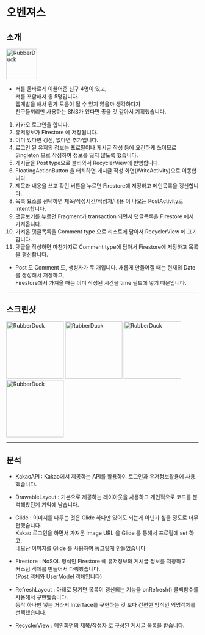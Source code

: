 # 오벤져스   

## 소개   

<img src="https://user-images.githubusercontent.com/59534301/116390005-94162600-a858-11eb-8619-53aef9473f98.png" width="80px" height="80px" title="px(픽셀) 크기 설정" alt="RubberDuck"></img>

- 저를 올바르게 이끌어준 친구 4명이 있고,   
저를 포함해서 총 5명입니다.   
앱개발을 해서 뭔가 도움이 될 수 있지 않을까 생각하다가   
친구들끼리만 사용하는 SNS가 있다면 좋을 것 같아서 기획했습니다.

1. 카카오 로그인을 합니다.
3. 유저정보가 Firestore 에 저장됩니다.
4. 이미 있다면 갱신, 없다면 추가입니다.
5. 로그인 된 유저의 정보는 프로필이나 게시글 작성 등에 요긴하게 쓰이므로   
Singleton 으로 작성하여 정보를 잃지 않도록 했습니다.
6. 게시글을 Post type으로 불러와서 RecyclerView에 반영합니다.
7. FloatingActionButton 을 터치하면 게시글 작성 화면(WriteActivity)으로 이동합니다.
8. 제목과 내용을 쓰고 확인 버튼을 누르면 Firestore에 저장하고 메인목록을 갱신합니다.
9. 목록 요소를 선택하면 제목/작성시간/작성자/내용 이 나오는 PostActivity로 Intent합니다.
10. 댓글보기를 누르면 Fragment가 transaction 되면서 댓글목록을 Firestore 에서 가져옵니다.
11. 가져온 댓글목록을 Comment type 으로 리스트에 담아서 RecyclerView 에 표기합니다.
12. 댓글을 작성하면 마찬가지로 Comment type에 담아서 Firestore에 저장하고 목록을 갱신합니다.
* Post 도 Comment 도, 생성자가 두 개입니다. 새롭게 만들어질 때는 현재의 Date 를 생성해서 저장하고,   
Firestore에서 가져올 때는 이미 작성된 시간을 time 필드에 넣기 때문입니다.


***


## 스크린샷

<img src="https://user-images.githubusercontent.com/59534301/116808592-9fc55d80-ab74-11eb-8366-1507fdded16b.PNG" width="150px" height="" title="px(픽셀) 크기 설정" alt="RubberDuck"></img>
<img src="https://user-images.githubusercontent.com/59534301/116808594-a05df400-ab74-11eb-95d2-153b8edd20db.PNG" width="150px" height="" title="px(픽셀) 크기 설정" alt="RubberDuck"></img>
<img src="https://user-images.githubusercontent.com/59534301/116808596-a0f68a80-ab74-11eb-9daf-09d746665640.PNG" width="150px" height="" title="px(픽셀) 크기 설정" alt="RubberDuck"></img>
<img src="https://user-images.githubusercontent.com/59534301/116808597-a18f2100-ab74-11eb-938f-bba6e1cdeaf1.PNG" width="150px" height="" title="px(픽셀) 크기 설정" alt="RubberDuck"></img>

<!--
![Drawer](https://user-images.githubusercontent.com/59534301/116808592-9fc55d80-ab74-11eb-8366-1507fdded16b.PNG)
![Home](https://user-images.githubusercontent.com/59534301/116808594-a05df400-ab74-11eb-95d2-153b8edd20db.PNG)
![Post](https://user-images.githubusercontent.com/59534301/116808596-a0f68a80-ab74-11eb-9daf-09d746665640.PNG)
![Write](https://user-images.githubusercontent.com/59534301/116808597-a18f2100-ab74-11eb-938f-bba6e1cdeaf1.PNG)
![종료]()
<img src="" width="100px" height="" title="px(픽셀) 크기 설정" alt="RubberDuck"></img>

로그인, 프로필, 메인 리스트, 글쓰기 화면, 게시글 확인, 댓글작성, 댓글확인, 파이어스토어 캡쳐
-->



***

## 분석

- KakaoAPI : Kakao에서 제공하는 API를 활용하여 로그인과 유저정보활용에 사용했습니다.

- DrawableLayout : 기본으로 제공하는 레이아웃을 사용하고 개인적으로 코드를 분석해봤던게 기억에 남습니다.

- Glide : 이미지를 다루는 것은 Glide 하나만 있어도 되는게 아닌가 싶을 정도로 너무 편했습니다.   
Kakao 로그인을 하면서 가져온 Image URL 을 Glide 를 통해서 프로필에 set 하고,   
네모난 이미지를 Glide 를 사용하여 동그랗게 만들었습니다   

- Firestore : NoSQL 형식인 Firestore 에 유저정보와 게시글 정보를 저장하고   
커스텀 객체를 만들어서 다뤄봤습니다.   
(Post 객체와 UserModel 객체입니다)   

- RefreshLayout : 아래로 당기면 목록이 갱신되는 기능을 onRefresh() 콜백함수를 사용해서 구현했습니다.   
동작 하나만 넣는 거라서 Interface를 구현하는 것 보다 간편한 방식인 익명객체를 선택헀습니다.   

- RecyclerView : 메인화면의 제목/작성자 로 구성된 게시글 목록을 받습니다.
